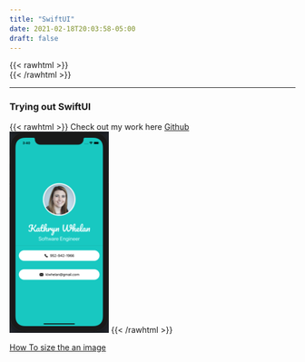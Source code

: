 ```yaml
---
title: "SwiftUI"
date: 2021-02-18T20:03:58-05:00
draft: false
---
```


{{< rawhtml >}}
<br />
{{< /rawhtml >}}

***
### Trying out SwiftUI
{{< rawhtml >}}
Check out my work here <a href="https://github.com/katiewhelan/IOSProjectWork/tree/Master/SwiftUI">Github</a>
<br/>
<img src="/images/swift/SwiftUI.png" width ="175" height="355" class="centergif">
{{< /rawhtml >}}


<a href="https://stackoverflow.com/questions/56505692/how-to-resize-image-with-swiftui">How To size the an image</a>

